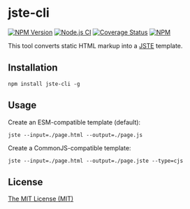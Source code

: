 # jste-cli

[![NPM Version](https://img.shields.io/npm/v/jste-cli.svg)](https://www.npmjs.com/package/jste-cli)
[![Node.js CI](https://github.com/aristov/jste-cli/actions/workflows/node.js.yml/badge.svg)](https://github.com/aristov/jste-cli/actions/workflows/node.js.yml)
[![Coverage Status](https://coveralls.io/repos/github/aristov/jste-cli/badge.svg?branch=main)](https://coveralls.io/github/aristov/jste-cli?branch=main)
[![NPM](https://img.shields.io/npm/l/jste-cli)](https://raw.githubusercontent.com/aristov/jste-cli/main/LICENSE)

This tool converts static HTML markup into a [JSTE](https://github.com/aristov/jste) template.

## Installation

```shell
npm install jste-cli -g
```

## Usage

Create an ESM-compatible template (default):

```shell
jste --input=./page.html --output=./page.js
```

Create a CommonJS-compatible template:

```shell
jste --input=./page.html --output=./page.jste --type=cjs
```

## License

[The MIT License (MIT)](https://raw.githubusercontent.com/aristov/jste-cli/main/LICENSE)
